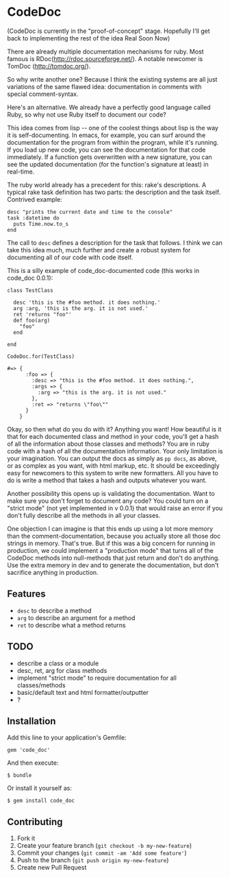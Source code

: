 # CodeDoc

(CodeDoc is currently in the "proof-of-concept" stage. Hopefully I'll get back to implementing the rest of the idea Real Soon Now)

There are already multiple documentation mechanisms for ruby. Most famous is RDoc(http://rdoc.sourceforge.net/). A notable newcomer is TomDoc (http://tomdoc.org/).

So why write another one? Because I think the existing systems are all just variations of the same flawed idea: documentation in comments with special comment-syntax.

Here's an alternative. We already have a perfectly good language called Ruby, so why not use Ruby itself to document our code?

This idea comes from lisp -- one of the coolest things about lisp is the way it is self-documenting. In emacs, for example, you can surf around the documentation for the program from within the program, while it's running. If you load up new code, you can see the documentation for that code immediately. If a function gets overwritten with a new signature, you can see the updated documentation (for the function's signature at least) in real-time.

The ruby world already has a precedent for this: rake's descriptions. A typical rake task definition has two parts: the description and the task itself. Contrived example:

    desc "prints the current date and time to the console"
    task :datetime do
      puts Time.now.to_s
    end

The call to `desc` defines a description for the task that follows. I think we can take this idea much, much further and create a robust system for documenting all of our code with code itself.

This is a silly example of code_doc-documented code (this works in code_doc 0.0.1):

    class TestClass

      desc 'this is the #foo method. it does nothing.'
      arg :arg, 'this is the arg. it is not used.'
      ret 'returns "foo"'
      def foo(arg)
        "foo"
      end

    end

    CodeDoc.for(TestClass)

    #=> {    
          :foo => {
            :desc => "this is the #foo method. it does nothing.", 
            :args => {
              :arg => "this is the arg. it is not used."
            }, 
            :ret => "returns \"foo\""
          }
        }

Okay, so then what do you do with it? Anything you want! How beautiful is it that for each documented class and method in your code, you'll get a hash of all the information about those classes and methods? You are in ruby code with a hash of all the documentation information. Your only limitation is your imagination. You can output the docs as simply as `pp docs`, as above, or as complex as you want, with html markup, etc. It should be exceedingly easy for newcomers to this system to write new formatters. All you have to do is write a method that takes a hash and outputs whatever you want.

Another possibility this opens up is validating the documentation. Want to make sure you don't forget to document any code? You could turn on a "strict mode" (not yet implemented in v 0.0.1) that would raise an error if you don't fully describe all the methods in all your classes.

One objection I can imagine is that this ends up using a lot more memory than the comment-documentation, because you actually store all those doc strings in memory. That's true. But if this was a big concern for running in production, we could implement a "production mode" that turns all of the CodeDoc methods into null-methods that just return and don't do anything. Use the extra memory in dev and to generate the documentation, but don't sacrifice anything in production.


## Features

- `desc` to describe a method
- `arg` to describe an argument for a method
- `ret` to describe what a method returns

## TODO

- describe a class or a module
- desc, ret, arg for class methods
- implement "strict mode" to require documentation for all classes/methods
- basic/default text and html formatter/outputter
- ?

## Installation

Add this line to your application's Gemfile:

    gem 'code_doc'

And then execute:

    $ bundle

Or install it yourself as:

    $ gem install code_doc


## Contributing

1. Fork it
2. Create your feature branch (`git checkout -b my-new-feature`)
3. Commit your changes (`git commit -am 'Add some feature'`)
4. Push to the branch (`git push origin my-new-feature`)
5. Create new Pull Request
